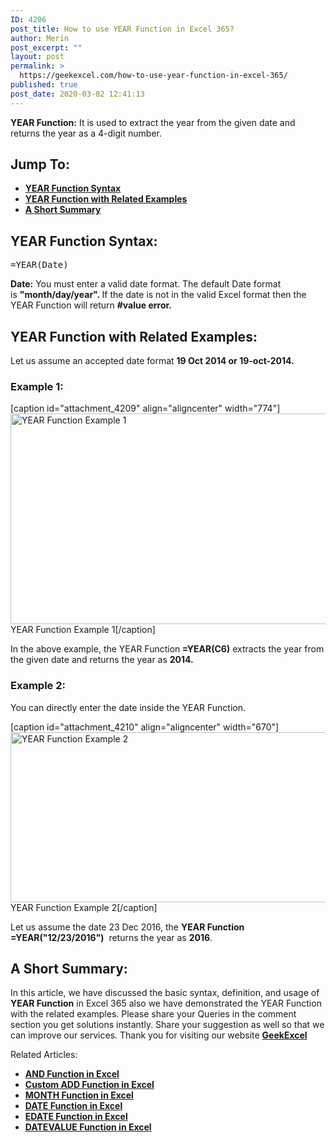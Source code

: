```yaml
---
ID: 4206
post_title: How to use YEAR Function in Excel 365?
author: Merin
post_excerpt: ""
layout: post
permalink: >
  https://geekexcel.com/how-to-use-year-function-in-excel-365/
published: true
post_date: 2020-03-02 12:41:13
---
```

<strong>YEAR Function:</strong> It is used to extract the year from the given date and returns the year as a 4-digit number.
<h2>Jump To:</h2>
<ul>
 	<li><a href="#year-1"><strong>YEAR Function Syntax</strong></a></li>
 	<li><a href="#year-2"><strong>YEAR Function with Related Examples</strong></a></li>
 	<li><a href="#year-3"><strong>A Short Summary</strong></a></li>
</ul>
<h2 id="year-1">YEAR Function Syntax:</h2>
<pre>=YEAR(Date)
</pre>
<strong>Date:</strong> You must enter a valid date format. The default Date format is <strong>"month/day/year". </strong>If the date is not in the valid Excel format then the YEAR Function will return <strong>#value error. </strong>
<h2 id="year-2">YEAR Function with Related Examples:</h2>
Let us assume an accepted date format <strong>19 Oct 2014 or 19-oct-2014.</strong>
<h3>Example 1:</h3>
[caption id="attachment_4209" align="aligncenter" width="774"]<img class="size-full wp-image-4209" src="https://geekexcel.com/wp-content/uploads/2020/03/Screenshot_3.png" alt="YEAR Function Example 1" width="774" height="337" /> YEAR Function Example 1[/caption]

In the above example, the YEAR Function<strong> =YEAR(C6)</strong> extracts the year from the given date and returns the year as <strong>2014.</strong>
<h3>Example 2:</h3>
You can directly enter the date inside the YEAR Function.

[caption id="attachment_4210" align="aligncenter" width="670"]<img class="size-full wp-image-4210" src="https://geekexcel.com/wp-content/uploads/2020/03/Screenshot_1.png" alt="YEAR Function Example 2" width="670" height="272" /> YEAR Function Example 2[/caption]

Let us assume the date 23 Dec 2016, the <strong>YEAR Function =YEAR("12/23/2016")</strong>  returns the year as <strong>2016</strong>.
<h2 id="year-3">A Short Summary:</h2>
In this article, we have discussed the basic syntax, definition, and usage of <strong>YEAR Function</strong> in Excel 365 also we have demonstrated the YEAR Function with the related examples. Please share your Queries in the comment section you get solutions instantly. Share your suggestion as well so that we can improve our services. Thank you for visiting our website <strong><a href="https://geekexcel.com/">GeekExcel</a></strong>

Related Articles:
<ul>
 	<li><a href="https://geekexcel.com/how-to-use-logical-function-and-in-excel-365/"><strong>AND Function in Excel</strong></a></li>
 	<li><strong><a href="https://geekexcel.com/how-to-create-custom-add-function-in-excel-365/">Custom ADD Function in Excel</a></strong></li>
 	<li><strong><a href="https://geekexcel.com/how-to-use-month-function-in-microsoft-excel-365/">MONTH Function in Excel</a></strong></li>
 	<li><strong><a href="https://geekexcel.com/how-to-use-date-function-in-microsoft-excel-365/">DATE Function in Excel</a></strong></li>
 	<li><strong><a href="https://geekexcel.com/how-to-use-edate-function-in-excel-365/">EDATE Function in Excel</a></strong></li>
 	<li><strong><a href="https://geekexcel.com/how-to-use-datevalue-function-in-excel-365/">DATEVALUE Function in Excel</a></strong></li>
</ul>